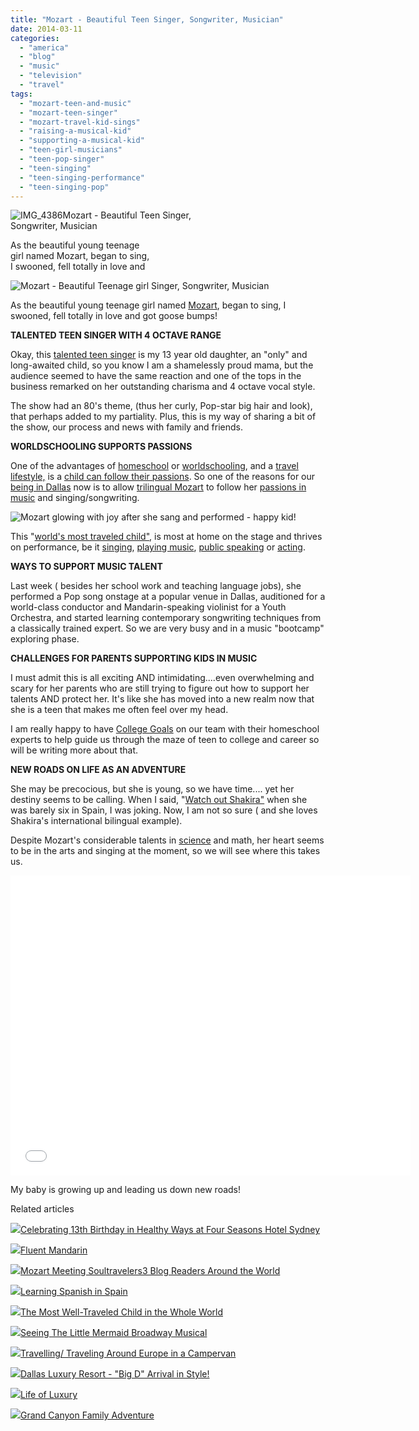 ```yaml
---
title: "Mozart - Beautiful Teen Singer, Songwriter, Musician"
date: 2014-03-11
categories: 
  - "america"
  - "blog"
  - "music"
  - "television"
  - "travel"
tags: 
  - "mozart-teen-and-music"
  - "mozart-teen-singer"
  - "mozart-travel-kid-sings"
  - "raising-a-musical-kid"
  - "supporting-a-musical-kid"
  - "teen-girl-musicians"
  - "teen-pop-singer"
  - "teen-singing"
  - "teen-singing-performance"
  - "teen-singing-pop"
---
```


![IMG_4386](https://pub-ac94b3f306b24c0dba4238943c97f2e1.r2.dev/6a00e5502a9507883301a51181070e970c.jpg)Mozart - Beautiful Teen Singer,  
Songwriter, Musician  
  
As the beautiful young teenage  
girl named Mozart, began to sing,  
I swooned, fell totally in love and

<!--more-->  
![Mozart - Beautiful Teenage girl  Singer, Songwriter, Musician](https://pub-ac94b3f306b24c0dba4238943c97f2e1.r2.dev/6a00e5502a9507883301a73d8c7a27970d.png)  
  
As the beautiful young teenage girl named [Mozart](http://soultravelers3new.local/2013/12/kid-world-citizens-inspiring-speech-at-global-education-conference.html "Mozart teen speaker and singer"), began to sing, I swooned, fell totally in love and got goose bumps!  
  
**TALENTED TEEN SINGER WITH 4 OCTAVE RANGE**  
  
Okay, this [talented teen singer](http://soultravelers3new.local/2013/09/tween-is-a-talented-singer-songwriter.html "talented teen Pop singer named Mozart") is my 13 year old daughter, an "only" and long-awaited child, so you know I am a shamelessly proud mama, but the audience seemed to have the same reaction and one of the tops in the business remarked on her outstanding charisma and 4 octave vocal style.  
  
The show had an 80's theme, (thus her curly, Pop-star big hair and look), that perhaps added to my partiality. Plus, this is my way of sharing a bit of the show, our process and news with family and friends.  
  
**WORLDSCHOOLING SUPPORTS PASSIONS**  
  
One of the advantages of [homeschool](http://soultravelers3new.local/2013/07/homeschool-high-school-and-world-travel.html "homeschool and travel") or [worldschooling](http://soultravelers3new.local/2013/01/world-school-education-at-its-best-.html "worldschooling best education unschool around the world"), and a [travel lifestyle,](http://soultravelers3new.local/2011/02/kids-friends-travel-on-the-ultimate-family-adventure.html "travel lifestyle") is a [child can follow their passions](http://soultravelers3new.local/2013/09/why-travel-with-kids-kid-traveling-the-world-for-8-years-tells.html "TRAVELING KID TELLS WHY TO TRAVEL "). So one of the reasons for our [being in Dallas](http://soultravelers3new.local/2014/02/best-extended-stay-hotel-in-dallas-hawthorn-suites-addison-galleria.html "Hawthorn Suites - best extended stay hotel in Dallas") now is to allow [trilingual Mozart](http://soultravelers3new.local/2013/12/trilingual-mozart-travel-kid-expert-speaks-at-gec-about-world-education.html "trilingual Mozart travel kid expert") to follow her [passions in music](http://soultravelers3new.local/2014/02/mozart-plays-mozart-and-more-violin-and-piano-performance.html "Passion in music for teen Mozart musician") and singing/songwriting.  
  
![Mozart glowing with joy after she sang and performed - happy kid!](https://pub-ac94b3f306b24c0dba4238943c97f2e1.r2.dev/6a00e5502a9507883301a3fcd1ee3c970b.png)  
  
This "[world's most traveled child"](http://soultravelers3new.local/2013/09/the-most-well-traveled-child-in-the-whole-world.html "WORLD'S MOST TRAVELED CHILD"), is most at home on the stage and thrives on performance, be it [singing](http://soultravelers3new.local/2011/04/earth-day-song-solo-and-1st-place.html "singing"), [playing music](http://soultravelers3new.local/2011/08/kid-playing-violin-around-the-world.html "travel teen Mozart playing music around the world -violin"), [public speaking](http://soultravelers3new.local/2013/03/mandarin-ted-talk-american-kids-inspiring-chinese-speech-.html "Mandarin ted talk speech by travel kid Mozart") or [acting](http://soultravelers3new.local/2007/09/mozarts-film-de.html "travel kid Mozart film in Croatia japanese TV").  
  
**WAYS TO SUPPORT MUSIC TALENT**  
  
Last week ( besides her school work and teaching language jobs), she performed a Pop song onstage at a popular venue in Dallas, auditioned for a world-class conductor and Mandarin-speaking violinist for a Youth Orchestra, and started learning contemporary songwriting techniques from a classically trained expert. So we are very busy and in a music "bootcamp" exploring phase.  
  
**CHALLENGES FOR PARENTS SUPPORTING KIDS IN MUSIC**  
  
I must admit this is all exciting AND intimidating....even overwhelming and scary for her parents who are still trying to figure out how to support her talents AND protect her. It's like she has moved into a new realm now that she is a teen that makes me often feel over my head.  
  
I am really happy to have [College Goals](http://www.collegegoals.com/ "College Goals") on our team with their homeschool experts to help guide us through the maze of teen to college and career so will be writing more about that.  
  
**NEW ROADS ON LIFE AS AN ADVENTURE**  
  
She may be precocious, but she is young, so we have time.... yet her destiny seems to be calling. When I said, "[Watch out Shakira"](http://www.youtube.com/watch?v=RLCvS6gBG-Y "watch out shakira") when she was barely six in Spain, I was joking. Now, I am not so sure ( and she loves Shakira's international bilingual example).  
  
Despite Mozart's considerable talents in [science](http://soultravelers3new.local/2014/02/home-school-science-unschool-and-world-school-tips.html "homeschool science") and math, her heart seems to be in the arts and singing at the moment, so we will see where this takes us.  
  

<iframe allowfullscreen src="//www.youtube.com/embed/RLCvS6gBG-Y?rel=0" frameborder="0" height="480" width="640"></iframe>

  
  
My baby is growing up and leading us down new roads!

Related articles

[![](http://i.zemanta.com/252949609_80_80.jpg)](http://soultravelers3new.local/2014/03/celebrating-13th-birthday-in-healthy-ways-at-four-seasons-hotel-sydney.html)[Celebrating 13th Birthday in Healthy Ways at Four Seasons Hotel Sydney](http://soultravelers3new.local/2014/03/celebrating-13th-birthday-in-healthy-ways-at-four-seasons-hotel-sydney.html)

[![](http://i.zemanta.com/175476274_80_80.jpg)](http://soultravelers3new.local/2013/06/fluent-mandarin.html)[Fluent Mandarin](http://soultravelers3new.local/2013/06/fluent-mandarin.html)

[![](http://i.zemanta.com/239455677_80_80.jpg)](http://soultravelers3new.local/2014/01/mozart-meeting-soultravelers3-blog-readers-around-the-world.html)[Mozart Meeting Soultravelers3 Blog Readers Around the World](http://soultravelers3new.local/2014/01/mozart-meeting-soultravelers3-blog-readers-around-the-world.html)

[![](http://i.zemanta.com/168450990_80_80.jpg)](http://soultravelers3new.local/2013/05/learning-spanish-in-spain.html)[Learning Spanish in Spain](http://soultravelers3new.local/2013/05/learning-spanish-in-spain.html)

[![](http://i.zemanta.com/207027430_80_80.jpg)](http://soultravelers3new.local/2013/09/the-most-well-traveled-child-in-the-whole-world.html)[The Most Well-Traveled Child in the Whole World](http://soultravelers3new.local/2013/09/the-most-well-traveled-child-in-the-whole-world.html)

[![](http://i.zemanta.com/254981289_80_80.jpg)](http://soultravelers3new.local/2014/03/seeing-the-little-mermaid-broadway-musical.html)[Seeing The Little Mermaid Broadway Musical](http://soultravelers3new.local/2014/03/seeing-the-little-mermaid-broadway-musical.html)

[![](http://i.zemanta.com/101284346_80_80.jpg)](http://soultravelers3new.local/2012/07/travelling-traveling-around-europe-in-a-campervan.html)[Travelling/ Traveling Around Europe in a Campervan](http://soultravelers3new.local/2012/07/travelling-traveling-around-europe-in-a-campervan.html)

[![](http://i.zemanta.com/249776674_80_80.jpg)](http://soultravelers3new.local/2014/02/dallas-luxury-resort-arriving-to-big-d-in-style.html)[Dallas Luxury Resort - "Big D" Arrival in Style!](http://soultravelers3new.local/2014/02/dallas-luxury-resort-arriving-to-big-d-in-style.html)

[![](http://i.zemanta.com/240566623_80_80.jpg)](http://soultravelers3new.local/2014/01/life-of-luxury.html)[Life of Luxury](http://soultravelers3new.local/2014/01/life-of-luxury.html)

[![](http://i.zemanta.com/245604887_80_80.jpg)](http://soultravelers3new.local/2014/02/grand-canyon-family-adventure.html)[Grand Canyon Family Adventure](http://soultravelers3new.local/2014/02/grand-canyon-family-adventure.html)
